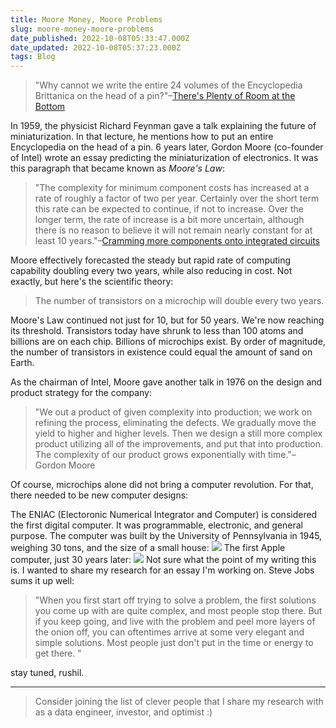 ```yaml
---
title: Moore Money, Moore Problems
slug: moore-money-moore-problems
date_published: 2022-10-08T05:33:47.000Z
date_updated: 2022-10-08T05:37:23.000Z
tags: Blog
---
```


> "Why cannot we write the entire 24 volumes of the Encyclopedia Brittanica on the head of a pin?"–[There's Plenty of Room at the Bottom](https://web.pa.msu.edu/people/yang/RFeynman_plentySpace.pdf)

In 1959, the physicist Richard Feynman gave a talk explaining the future of miniaturization. In that lecture, he mentions how to put an entire Encyclopedia on the head of a pin. 6 years later, Gordon Moore (co-founder of Intel) wrote an essay predicting the miniaturization of electronics. It was this paragraph that became known as *Moore's Law*:

> "The complexity for minimum component costs has increased at a rate of roughly a factor of two per year. Certainly over the short term this rate can be expected to continue, if not to increase. Over the longer term, the rate of increase is a bit more uncertain, although there is no reason to believe it will not remain nearly constant for at least 10 years."–[Cramming more components onto integrated circuits](https://newsroom.intel.com/wp-content/uploads/sites/11/2018/05/moores-law-electronics.pdf)

Moore effectively forecasted the steady but rapid rate of computing capability doubling every two years, while also reducing in cost. Not exactly, but here's the scientific theory:

> The number of transistors on a microchip will double every two years.

Moore's Law continued not just for 10, but for 50 years. We're now reaching its threshold. Transistors today have shrunk to less than 100 atoms and billions are on each chip. Billions of microchips exist. By order of magnitude, the number of transistors in existence could equal the amount of sand on Earth.

As the chairman of Intel, Moore gave another talk in 1976 on the design and product strategy for the company:

> "We out a product of given complexity into production; we work on refining the process, eliminating the defects. We gradually move the yield to higher and higher levels. Then we design a still more complex product utilizing all of the improvements, and put that into production. The complexity of our product grows exponentially with time."–Gordon Moore

Of course, microchips alone did not bring a computer revolution. For that, there needed to be new computer designs:

The ENIAC (Electoronic Numerical Integrator and Computer) is considered the first digital computer. It was programmable, electronic, and general purpose. The computer was built by the University of Pennsylvania in 1945, weighing 30 tons, and the size of a small house:
![](__GHOST_URL__/content/images/2022/10/image-5.png)
The first Apple computer, just 30 years later:
![](__GHOST_URL__/content/images/2022/10/image-6.png)
Not sure what the point of my writing this is. I wanted to share my research for an essay I'm working on. Steve Jobs sums it up well:

> "When you first start off trying to solve a problem, the first solutions you come up with are quite complex, and most people stop there. But if you keep going, and live with the problem and peel more layers of the onion off, you can oftentimes arrive at some very elegant and simple solutions. Most people just don't put in the time or energy to get there. "

stay tuned,
rushil.

---

> Consider joining the list of clever people that I share my research with as a data engineer, investor, and optimist :)
